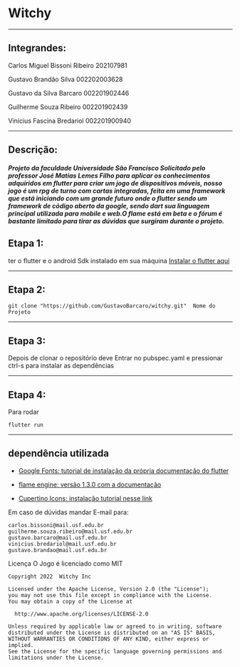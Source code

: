 # Witchy
---

## Integrandes:

Carlos Miguel Bissoni Ribeiro
202107981

Gustavo Brandão Silva
002202003628

Gustavo da Silva Barcaro
002201902446

Guilherme Souza Ribeiro
002201902439

Vinícius Fascina Bredariol
002201900940

---
   ##  Descrição: 
   
   ##### Projeto da faculdade Universidade São Francisco  Solicitado pelo professor  José Matias Lemes Filho para aplicar os conhecimentos adquiridos em flutter para  criar um jogo de dispositivos móveis, nosso jogo é um rpg de turno com cartas integradas, feita em uma framework que está iniciando com um grande futuro onde o flutter sendo um   framework de código aberto da google, sendo dart sua linguagem principal utilizada para mobile e web.O flame está em beta e o fórum é bastante  limitado para tirar as dúvidas que surgiram durante o projeto.
   
   
   


   ##  Etapa 1: 
   
   
   ter o flutter e o android Sdk instalado em sua máquina [Instalar o flutter aqui](https://docs.flutter.dev/get-started/install?gclid=CjwKCAiApvebBhAvEiwAe7mHSIjZRfE9WBuiRTH8YUi5XaA4aSUX0biJEnBwaT0BK7YH30Ag8HJDghoCrmoQAvD_BwE&gclsrc=aw.ds)
   
   
---
 ##  Etapa 2:          
```
git clone "https://github.com/GustavoBarcaro/witchy.git"  Nome do Projeto
  ```
---
## Etapa 3:  


  Depois de clonar o repositório  deve Entrar no pubspec.yaml  e pressionar ctrl-s para instalar as dependências

    
---
##  Etapa 4: 
  Para rodar 
  ```
  flutter run 
  ```
  ---

## dependência utilizada  
- [Google Fonts:  tutorial de instalação da própria documentação do flutter](https://pub.dev/packages/google_fonts)


- [flame engine: versão 1.3.0 com a documentação](https://docs.flame-engine.org/1.3.0/)


- [Cupertino Icons: instalação tutorial nesse link](https://pub.dev/packages/cupertino_icons/install)



Em caso de dúvidas mandar E-mail para: 
  ```
  carlos.bissoni@mail.usf.edu.br
  guilherme.souza.ribeiro@mail.usf.edu.br
  gustavo.barcaro@mail.usf.edu.br
  vinicius.bredariol@mail.usf.edu.br
  gustavo.brandao@mail.usf.edu.br
  ```
Licença 
O Jogo é licenciado como  MIT 
  ```
Copyright 2022  Witchy Inc

Licensed under the Apache License, Version 2.0 (the "License");
you may not use this file except in compliance with the License.
You may obtain a copy of the License at

    http://www.apache.org/licenses/LICENSE-2.0

Unless required by applicable law or agreed to in writing, software
distributed under the License is distributed on an "AS IS" BASIS,
WITHOUT WARRANTIES OR CONDITIONS OF ANY KIND, either express or implied.
See the License for the specific language governing permissions and
limitations under the License.
  ```
